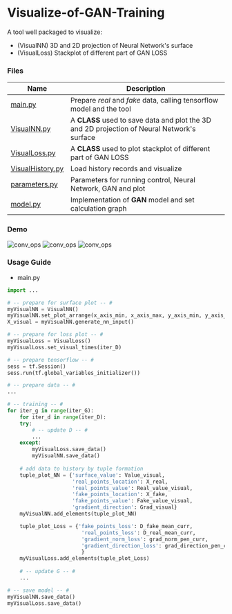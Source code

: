 # Visualize-of-GAN-Training
A tool well packaged to visualize:
- (VisualNN)   3D and 2D projection of Neural Network's surface 
- (VisualLoss) Stackplot of different part of GAN LOSS

### Files

| Name | Description |
| - | - |
| [main.py](https://github.com/Lyk98/Visualize-of-GAN-Training/blob/master/main.py) | Prepare $real$ and $fake$ data, calling tensorflow model and the tool|
| [VisualNN.py](https://github.com/Lyk98/Visualize-of-GAN-Training/blob/master/VisualNN.py) | A **CLASS** used to save data and plot the 3D and 2D projection of Neural Network's surface|
| [VisualLoss.py](https://github.com/Lyk98/Visualize-of-GAN-Training/blob/master/VisualLoss.py) | A **CLASS** used to plot stackplot of different part of GAN LOSS|
| [VisualHistory.py](https://github.com/Lyk98/Visualize-of-GAN-Training/blob/master/VisualHistory.py) | Load history records and visualize|
| [parameters.py](https://github.com/Lyk98/Visualize-of-GAN-Training/blob/master/parameters.py) | Parameters for running control, Neural Network, GAN and plot|
| [model.py](https://github.com/Lyk98/Visualize-of-GAN-Training/blob/master/model.py) | Implementation of **GAN** model and set calculation graph

### Demo
![conv_ops](https://github.com/Lyk98/Visualize-of-GAN-Training/blob/master/demo/3D.gif)
![conv_ops](https://github.com/Lyk98/Visualize-of-GAN-Training/blob/master/demo/2D.gif)
![conv_ops](https://github.com/Lyk98/Visualize-of-GAN-Training/blob/master/demo/Stackplot.gif)


### Usage Guide
- main.py
```python
import ...

# -- prepare for surface plot -- #
myVisualNN = VisualNN()
myVisualNN.set_plot_arrange(x_axis_min, x_axis_max, y_axis_min, y_axis_max, cnt_draw_along_axis)
X_visual = myVisualNN.generate_nn_input()

# -- prepare for loss plot -- #
myVisualLoss = VisualLoss()
myVisualLoss.set_visual_times(iter_D)

# -- prepare tensorflow -- #
sess = tf.Session()
sess.run(tf.global_variables_initializer())

# -- prepare data -- #
...

# -- training -- #
for iter_g in range(iter_G):
    for iter_d in range(iter_D):
    try:
        # -- update D -- #
        ...
    except:
        myVisualLoss.save_data()
        myVisualNN.save_data()
    
    # add data to history by tuple formation
    tuple_plot_NN = {'surface_value': Value_visual,
                     'real_points_location': X_real,
                     'real_points_value': Real_value_visual,
                     'fake_points_location': X_fake,
                     'fake_points_value': Fake_value_visual,
                     'gradient_direction': Grad_visual}
    myVisualNN.add_elements(tuple_plot_NN)

    tuple_plot_Loss = {'fake_points_loss': D_fake_mean_curr,
                        'real_points_loss': D_real_mean_curr,
                        'gradient_norm_loss': grad_norm_pen_curr,
                        'gradient_direction_loss': grad_direction_pen_curr
                        }
    myVisualLoss.add_elements(tuple_plot_Loss)
        
    # -- update G -- #
    ...

# -- save model -- #
myVisualNN.save_data()
myVisualLoss.save_data()
```

